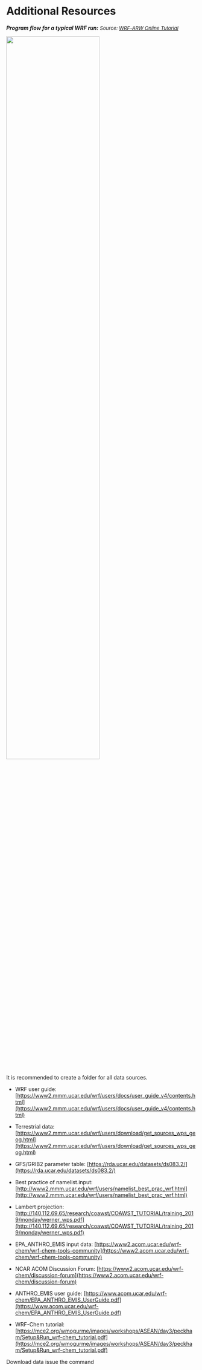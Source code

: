 # Additional Resources

_**Program flow for a typical WRF run:**_
<span style="font-size: 13px;">_Source: [WRF-ARW Online Tutorial](https://www2.mmm.ucar.edu/wrf/OnLineTutorial/Basics/index.php)_</span>

<img src="wrf-partmc-tutorial/assets/img/wrfflow.png" class="img-wrfflow" alt="" style="width: 70%;">

It is recommended to create a folder for all data sources.

* WRF user guide: [https://www2.mmm.ucar.edu/wrf/users/docs/user_guide_v4/contents.html](https://www2.mmm.ucar.edu/wrf/users/docs/user_guide_v4/contents.html)

* Terrestrial data: [https://www2.mmm.ucar.edu/wrf/users/download/get_sources_wps_geog.html](https://www2.mmm.ucar.edu/wrf/users/download/get_sources_wps_geog.html)
> 

* GFS/GRIB2 parameter table: [https://rda.ucar.edu/datasets/ds083.2/](https://rda.ucar.edu/datasets/ds083.2/) 

* Best practice of namelist.input: [http://www2.mmm.ucar.edu/wrf/users/namelist_best_prac_wrf.html](http://www2.mmm.ucar.edu/wrf/users/namelist_best_prac_wrf.html)

* Lambert projection: [http://140.112.69.65/research/coawst/COAWST_TUTORIAL/training_2019/monday/werner_wps.pdf](http://140.112.69.65/research/coawst/COAWST_TUTORIAL/training_2019/monday/werner_wps.pdf)

* EPA_ANTHRO_EMIS input data: [https://www2.acom.ucar.edu/wrf-chem/wrf-chem-tools-community](https://www2.acom.ucar.edu/wrf-chem/wrf-chem-tools-community)

* NCAR ACOM Discussion Forum: [https://www2.acom.ucar.edu/wrf-chem/discussion-forum](https://www2.acom.ucar.edu/wrf-chem/discussion-forum)

* ANTHRO_EMIS user guide: [https://www.acom.ucar.edu/wrf-chem/EPA_ANTHRO_EMIS_UserGuide.pdf](https://www.acom.ucar.edu/wrf-chem/EPA_ANTHRO_EMIS_UserGuide.pdf)

* WRF-Chem tutorial: [https://mce2.org/wmogurme/images/workshops/ASEAN/day3/peckham/Setup&Run_wrf-chem_tutorial.pdf](https://mce2.org/wmogurme/images/workshops/ASEAN/day3/peckham/Setup&Run_wrf-chem_tutorial.pdf)


Download data issue the command